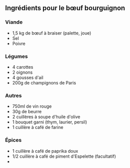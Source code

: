## Ingrédients pour le bœuf bourguignon

### Viande
* 1,5 kg de bœuf à braiser (palette, joue)
* Sel
* Poivre

### Légumes
* 4 carottes
* 2 oignons
* 4 gousses d'ail
* 200g de champignons de Paris

### Autres
* 750ml de vin rouge
* 30g de beurre
* 2 cuillères à soupe d'huile d'olive
* 1 bouquet garni (thym, laurier, persil)
* 1 cuillère à café de farine

### Épices
* 1 cuillère à café de paprika doux
* 1/2 cuillère à café de piment d'Espelette (facultatif)
* 
